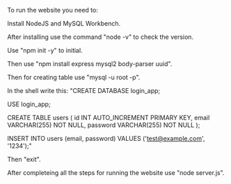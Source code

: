 To run the website you need to:

Install NodeJS and MySQL Workbench.

After installing use the command "node -v" to check the version.

Use "npm init -y" to initial.

Then use "npm install express mysql2 body-parser uuid".

Then for creating table use "mysql -u root -p".

In the shell write this: 
"CREATE DATABASE login_app;

USE login_app;

CREATE TABLE users (
  id INT AUTO_INCREMENT PRIMARY KEY,
  email VARCHAR(255) NOT NULL,
  password VARCHAR(255) NOT NULL
);

INSERT INTO users (email, password) VALUES ('test@example.com', '1234');"

Then "exit".

After completeing all the steps for running the website use "node server.js".
